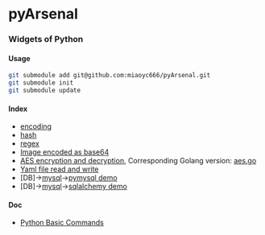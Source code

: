 # pyArsenal

### Widgets of Python

#### Usage
```bash
git submodule add git@github.com:miaoyc666/pyArsenal.git
git submodule init
git submodule update
```

#### Index
* [encoding](encoding)
* [hash](hash)
* [regex](regex)
* [Image encoded as base64](gen_base64_image.py)
* [AES encryption and decryption](aes/aes.py), Corresponding Golang version: [aes.go](https://github.com/miaoyc666/goArsenal/blob/master/aes/aes.go)
* [Yaml file read and write](yaml/__init__.py)
* [DB]->[mysql](mysql)->[pymysql demo](mysql/pymysql/demo.py)
* [DB]->[mysql](mysql)->[sqlalchemy demo](mysql/sqlalchemy/demo.py)


#### Doc
- [Python Basic Commands](https://github.com/miaoyc666/rd-manual/blob/main/Python/README.md)